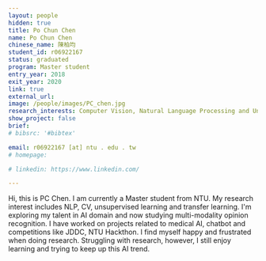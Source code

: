 ```yaml
---
layout: people
hidden: true
title: Po Chun Chen
name: Po Chun Chen
chinese_name: 陳柏均
student_id: r06922167
status: graduated
program: Master student
entry_year: 2018
exit_year: 2020
link: true
external_url:
image: /people/images/PC_chen.jpg
research_interests: Computer Vision, Natural Language Processing and Unsupervised Learning.
show_project: false
brief:
# bibsrc: '#bibtex'

email: r06922167 [at] ntu . edu . tw
# homepage: 

# linkedin: https://www.linkedin.com/

---
```


Hi, this is PC Chen. I am currently a Master student from NTU. My research interest includes NLP, CV, unsupervised learning and transfer learning. I'm exploring my talent in AI domain and now studying multi-modality opinion recognition. I have worked on projects related to medical AI, chatbot and competitions like JDDC, NTU Hackthon. I find myself happy and frustrated when doing research. Struggling with research, however, I still enjoy learning and trying to keep up this AI trend.